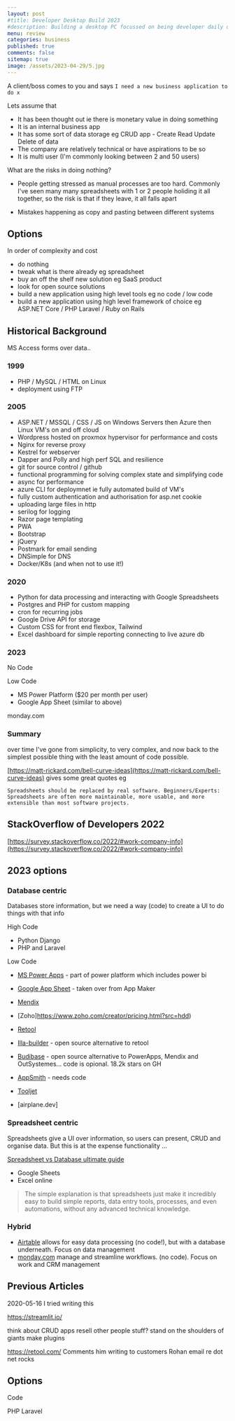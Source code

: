 ```yaml
---
layout: post
#title: Developer Desktop Build 2023
#description: Building a desktop PC focussed on being developer daily driver.
menu: review
categories: business
published: true 
comments: false     
sitemap: true
image: /assets/2023-04-29/5.jpg
---
```


<!-- [![alt text](/assets/2023-04-29/7.jpg "email"){:width="800px"}](/assets/2023-04-29/7.jpg) -->

A client/boss comes to you and says `I need a new business application to do x`

Lets assume that

- It has been thought out ie there is monetary value in doing something 
- It is an internal business app
- It has some sort of data storage eg CRUD app - Create Read Update Delete of data
- The company are relatively technical or have aspirations to be so
- It is multi user (I'm commonly looking between 2 and 50 users)

What are the risks in doing nothing?

- People getting stressed as manual processes are too hard. Commonly I've seen many many spreadsheets with 1 or 2 people holiding it all together, so the risk is that if they leave, it all falls apart

- Mistakes happening as copy and pasting between different systems

## Options

In order of complexity and cost

- do nothing
- tweak what is there already eg spreadsheet
- buy an off the shelf new solution eg SaaS product
- look for open source solutions
- build a new application using high level tools eg no code / low code
- build a new application using high level framework of choice eg ASP.NET Core / PHP Laravel / Ruby on Rails


## Historical Background

MS Access forms over data..

### 1999
- PHP / MySQL / HTML on Linux
- deployment using FTP

### 2005
- ASP.NET / MSSQL / CSS / JS on Windows Servers then Azure then Linux VM's on and off cloud
- Wordpress hosted on proxmox hypervisor for performance and costs
- Nginx for reverse proxy 
- Kestrel for webserver
- Dapper and Polly and high perf SQL and resilience
- git for source control / github
- functional programming for solving complex state and simplifying code
- async for performance
- azure CLI for deploymnet ie fully automated build of VM's
- fully custom authentication and authorisation for asp.net cookie
- uploading large files in http
- serilog for logging
- Razor page templating
- PWA
- Bootstrap
- jQuery
- Postmark for email sending
- DNSimple for DNS
- Docker/K8s (and when not to use it!)

### 2020
- Python for data processing and interacting with Google Spreadsheets
- Postgres and PHP for custom mapping
- cron for recurring jobs
- Google Drive API for storage
- Custom CSS for front end flexbox, Tailwind
- Excel dashboard for simple reporting connecting to live azure db


### 2023
No Code

Low Code
 - MS Power Platform ($20 per month per user)
 - Google App Sheet (similar to above)

 monday.com


### Summary
 over time I've gone from simplicity, to very complex, and now back to the simplest possible thing with the least amount of code possible.

 [https://matt-rickard.com/bell-curve-ideas](https://matt-rickard.com/bell-curve-ideas) gives some great quotes eg

 `Spreadsheets should be replaced by real software.
Beginners/Experts: Spreadsheets are often more maintainable, more usable, and more extensible than most software projects.`


 ## StackOverflow of Developers 2022

 [https://survey.stackoverflow.co/2022/#work-company-info](https://survey.stackoverflow.co/2022/#work-company-info)


## 2023 options

### Database centric

Databases store information, but we need a way (code) to create a UI to do things with that info

High Code
- Python Django
- PHP and Laravel

Low Code
- [MS Power Apps](https://powerplatform.microsoft.com/en-gb/power-apps/) - part of power platform which includes power bi
- [Google App Sheet](https://cloud.google.com/appsheet) - taken over from App Maker
- [Mendix](https://www.mendix.com/)
- [Zoho]https://www.zoho.com/creator/pricing.html?src=hdd)

- [Retool](https://retool.com/)
- [Illa-builder](https://github.com/illacloud/illa-builder) - open source alternative to retool
- [Budibase]() - open source alternative to PowerApps, Mendix and OutSystemes... code is opional. 18.2k stars on GH
- [AppSmith]() - needs code
- [Tooljet]()
- [airplane.dev]

### Spreadsheet centric

Spreadsheets give a UI over information, so users can present, CRUD and organise data. But this is at the expense functionality ...

[Spreadsheet vs Database ultimate guide](https://budibase.com/blog/data/spreadsheet-vs-database/)

- Google Sheets
- Excel online

> The simple explanation is that spreadsheets just make it incredibly easy to build simple reports, data entry tools, processes, and even automations, without any advanced technical knowledge.

### Hybrid

- [Airtable]() allows for easy data processing (no code!), but with a database underneath. Focus on data management
- [monday.com]() manage and streamline workflows. (no code). Focus on work and CRM management






## Previous Articles
2020-05-16 I tried writing this

 https://streamlit.io/

think about CRUD apps
 resell other people stuff?
   stand on the shoulders of giants
  make plugins

https://retool.com/
  Comments him writing to customers
 Rohan email re dot net rocks

 ## Options

 Code

 PHP Laravel






